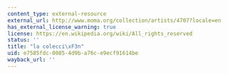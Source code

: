 ```yaml
---
content_type: external-resource
external_url: http://www.moma.org/collection/artists/4707?locale=en
has_external_license_warning: true
license: https://en.wikipedia.org/wiki/All_rights_reserved
status: ''
title: "la colecci\xF3n"
uid: e7585fdc-0085-4d9b-a76c-e9ecf91614be
wayback_url: ''
---
```

